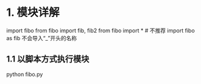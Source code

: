 # 1. 模块详解
import fibo
from fibo import fib, fib2
from fibo import * # 不推荐 
import fibo as fib
不会导入“_”开头的名称
## 1.1 以脚本方式执行模块
python fibo.py <arguments>